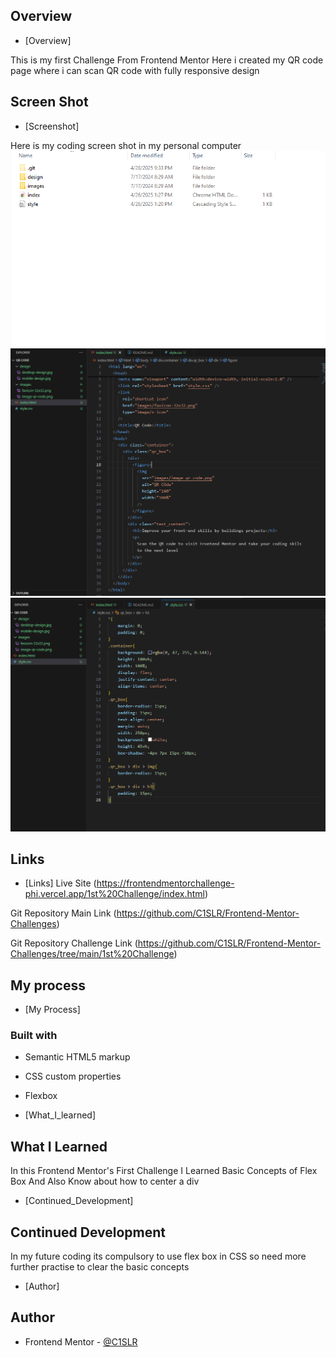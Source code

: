 ## Overview

- [Overview]

This is my first Challenge From Frontend Mentor Here i created my QR code page where i can scan QR code with fully responsive design

## Screen Shot

- [Screenshot]

Here is my coding screen shot in my personal computer 
![](images/ss1.png) 
![](images/ss2.png)
![](images/ss3.png)

## Links

- [Links]
Live Site (https://frontendmentorchallenge-phi.vercel.app/1st%20Challenge/index.html)

Git Repository Main Link (https://github.com/C1SLR/Frontend-Mentor-Challenges)

Git Repository Challenge Link (https://github.com/C1SLR/Frontend-Mentor-Challenges/tree/main/1st%20Challenge)

## My process

- [My Process]

### Built with
- Semantic HTML5 markup
- CSS custom properties
- Flexbox

- [What_I_learned]

## What I Learned

In this Frontend Mentor's First Challenge I Learned Basic Concepts of Flex Box And Also Know about how to center a div 

- [Continued_Development]

## Continued Development

In my future coding its compulsory to use flex box in CSS so need more further practise to clear the basic concepts

- [Author]

## Author

- Frontend Mentor - [@C1SLR](https://www.frontendmentor.io/profile/C1SLR)